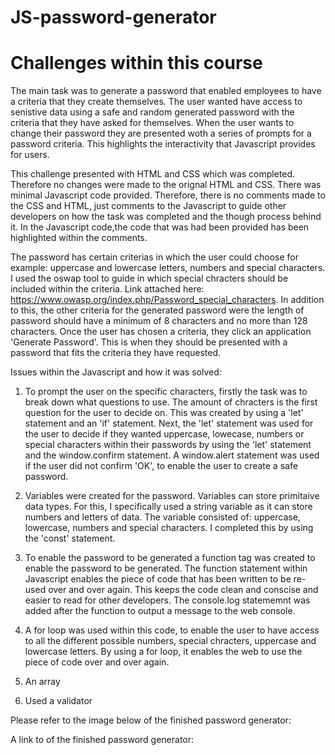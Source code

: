 # JS-password-generator

# Challenges within this course

The main task was to generate a password that enabled employees to have a criteria that they create themselves. The user wanted have access to senistive data using a safe and random generated password with the criteria that they have asked for themselves. When the user wants to change their password they are presented woth a series of prompts for a password criteria. This highlights the interactivity that Javascript provides for users. 

This challenge presented with HTML and CSS which was completed. Therefore no changes were made to the orignal HTML and CSS. There was minimal Javascript code provided. Therefore, there is no comments made to the CSS and HTML, just comments to the Javascript to guide other developers on how the task was completed and the though process behind it. In the Javascript code,the code that was had been provided has been highlighted within the comments. 

The password has certain criterias in which the user could choose for example: uppercase and lowercase letters, numbers and special characters. I used the oswap tool to guide in which special chracters should be included within the criteria. Link attached here: https://www.owasp.org/index.php/Password_special_characters. In addition to this, the other criteria for the generated password were the length of password should have a minimum of 8 characters and no more than 128 characters. Once the user has chosen a criteria, they click an application 'Generate Password'. This is when they should be presented with a password that fits the criteria they have requested. 

Issues within the Javascript and how it was solved:
1. To prompt the user on the specific characters, firstly the task was to break down what questions to use. The amount of chracters is the first question for the user to decide on. This was created by using a 'let' statement and an 'if' statement. Next, the 'let' statement was used for the user to decide if they wanted uppercase, lowecase, numbers or special characters within their passwords by using the 'let' statement and the window.confirm statement. A window.alert statement was used if the user did not confirm 'OK', to enable the user to create a safe password.

2. Variables were created for the password. Variables can store primitaive data types. For this, I specifically used a string variable as it can store numbers and letters of data. The variable consisted of: uppercase, lowercase, numbers and special characters. I completed this by using the 'const' statement.

3. To enable the password to be generated a function tag was created to enable the password to be generated. The function statement within Javascript enables the piece of code that has been written to be re-used over and over again. This keeps the code clean and conscise and easier to read for other developers. The console.log statememnt was added after the function to output a message to the web console. 

5. A for loop was used within this code, to enable the user to have access to all the different possible numbers, special chracters, uppercase and lowercase letters. By using a for loop, it enables the web to use the piece of code over and over again. 

6. An array

7. Used a validator 






Please refer to the image below of the finished password generator:


A link to of the finished password generator:






